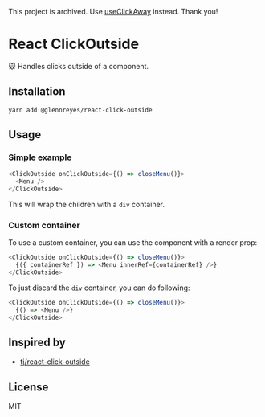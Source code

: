This project is archived. Use [useClickAway](https://github.com/streamich/react-use/blob/master/docs/useClickAway.md) instead. Thank you!

# React ClickOutside

🐭 Handles clicks outside of a component.

## Installation

```
yarn add @glennreyes/react-click-outside
```

## Usage

### Simple example

```js
<ClickOutside onClickOutside={() => closeMenu()}>
  <Menu />
</ClickOutside>
```

This will wrap the children with a `div` container.

### Custom container

To use a custom container, you can use the component with a render prop:

```js
<ClickOutside onClickOutside={() => closeMenu()}>
  {({ containerRef }) => <Menu innerRef={containerRef} />}
</ClickOutside>
```

To just discard the `div` container, you can do following:

```js
<ClickOutside onClickOutside={() => closeMenu()}>
  {() => <Menu />}
</ClickOutside>
```

## Inspired by

-  [tj/react-click-outside](https://github.com/tj/react-click-outside)

## License

MIT

